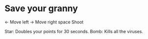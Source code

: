 # Save your granny
<- Move left
-> Move right
space Shoot

Star: Doubles your points for 30 seconds.
Bomb: Kills all the viruses.